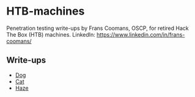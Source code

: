 # HTB-machines

Penetration testing write-ups by Frans Coomans, OSCP, for retired Hack The Box (HTB) machines. 
LinkedIn: https://www.linkedin.com/in/frans-coomans/  

## Write-ups

- [Dog](Dog/README.md)
- [Cat](Cat/README.md)
- [Haze](Haze/README.md)